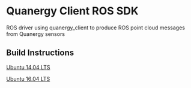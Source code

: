# Quanergy Client ROS SDK
ROS driver using quanergy_client to produce ROS point cloud messages from Quanergy sensors

## Build Instructions
[Ubuntu 14.04 LTS](readme/ubuntu1404.md)

[Ubuntu 16.04 LTS](readme/ubuntu1604.md)


